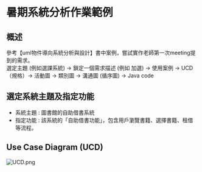 # 暑期系統分析作業範例

## 概述
參考【uml物件導向系統分析與設計】書中案例，嘗試實作老師第一次meeting提到的需求。<br>
選定主題 (例如選課系統) → 鎖定一個需求描述 (例如 加選) →  使用案例 →  UCD （規格）→ 活動圖 →  類別圖 →  溝通圖 (循序圖) →  Java code

## 選定系統主題及指定功能
+ 系統主題 : 圖書館的自助借書系統
+ 指定功能 : 該系統的「自助借書功能」，包含用戶瀏覽書籍、選擇書籍、租借等流程。

## Use Case Diagram (UCD)
![UCD.png](pic/UCD.png)
